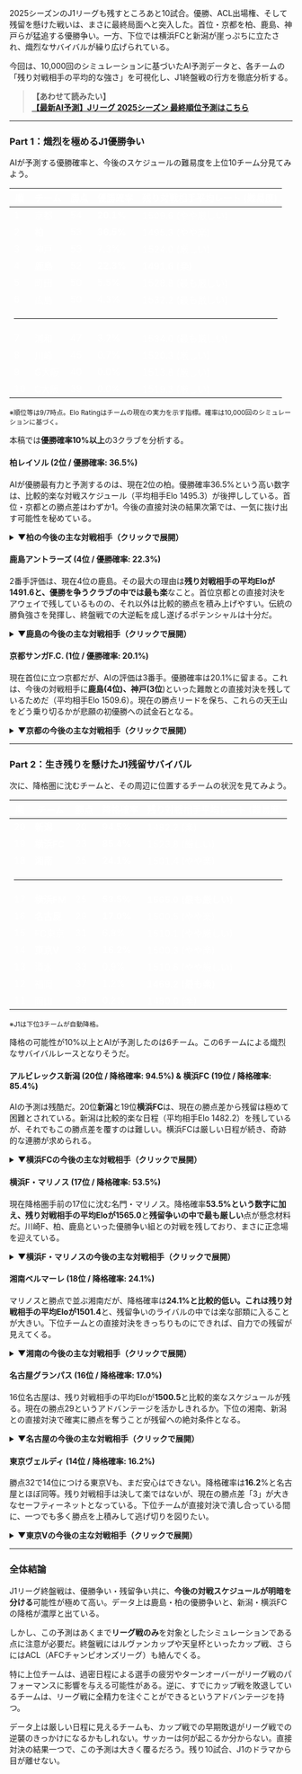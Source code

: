 2025シーズンのJ1リーグも残すところあと10試合。優勝、ACL出場権、そして残留を懸けた戦いは、まさに最終局面へと突入した。首位・京都を柏、鹿島、神戸らが猛追する優勝争い。一方、下位では横浜FCと新潟が崖っぷちに立たされ、熾烈なサバイバルが繰り広げられている。

今回は、10,000回のシミュレーションに基づいたAI予測データと、各チームの「残り対戦相手の平均的な強さ」を可視化し、J1終盤戦の行方を徹底分析する。

> **【あわせて読みたい】**<br>
> <a href="#/prediction" onclick="event.preventDefault(); window.showPage('prediction');"><strong>【最新AI予測】Jリーグ 2025シーズン 最終順位予測はこちら</strong></a>

***

### Part 1：熾烈を極めるJ1優勝争い

AIが予測する優勝確率と、今後のスケジュールの難易度を上位10チーム分見てみよう。

<div class="table-container">
  <table style="color: #ffffff;">
    <thead>
      <tr>
        <th>順</th>
        <th>チーム</th>
        <th>勝点</th>
        <th><strong>優勝確率</strong></th>
        <th>残り対戦相手平均レート (難易度)</th>
      </tr>
    </thead>
    <tbody>
      <tr>
        <td>1</td>
        <td>京都</td>
        <td>54</td>
        <td><strong>20.1%</strong></td>
        <td>1509.6 (やや厳しい)</td>
      </tr>
      <tr>
        <td>2</td>
        <td><strong>柏</strong></td>
        <td>53</td>
        <td><strong>36.5%</strong></td>
        <td>1495.3 (やや楽)</td>
      </tr>
      <tr>
        <td>3</td>
        <td>神戸</td>
        <td>53</td>
        <td>7.3%</td>
        <td>1524.0 (厳しい)</td>
      </tr>
      <tr>
        <td>4</td>
        <td><strong>鹿島</strong></td>
        <td>52</td>
        <td><strong>22.3%</strong></td>
        <td><strong>1491.6 (楽)</strong></td>
      </tr>
      <tr>
        <td>5</td>
        <td>町田</td>
        <td>50</td>
        <td>5.5%</td>
        <td>1528.8 (最も厳しい)</td>
      </tr>
       <tr>
        <td>6</td>
        <td>広島</td>
        <td>50</td>
        <td>4.3%</td>
        <td>1532.2 (最も厳しい)</td>
      </tr>
       <tr class="separator-row"><td colspan="5"><hr></td></tr>
      <tr>
        <td>7</td>
        <td>浦和</td>
        <td>47</td>
        <td>3.2%</td>
        <td>1534.0 (最も厳しい)</td>
      </tr>
      <tr>
        <td>8</td>
        <td>川崎</td>
        <td>45</td>
        <td>0.7%</td>
        <td>1520.3 (厳しい)</td>
      </tr>
      <tr>
        <td>9</td>
        <td>G大阪</td>
        <td>40</td>
        <td>0.0%</td>
        <td>1513.8 (厳しい)</td>
      </tr>
      <tr>
        <td>10</td>
        <td>C大阪</td>
        <td>39</td>
        <td>0.0%</td>
        <td>1519.3 (厳しい)</td>
      </tr>
    </tbody>
  </table>
</div>
<small>※順位等は9/7時点。Elo Ratingはチームの現在の実力を示す指標。確率は10,000回のシミュレーションに基づく。</small>

本稿では**優勝確率10%以上**の3クラブを分析する。

#### 柏レイソル (2位 / 優勝確率: 36.5%)
AIが優勝最有力と予測するのは、現在2位の柏。優勝確率36.5%という高い数字は、比較的楽な対戦スケジュール（平均相手Elo 1495.3）が後押ししている。首位・京都との勝点差はわずか1。今後の直接対決の結果次第では、一気に抜け出す可能性を秘めている。

<details>
<summary><strong>▼柏の今後の主な対戦相手（クリックで展開）</strong></summary>
<div class="schedule-table">

| 節 | 対戦相手 | 相手Elo |
|:---|:---|---:|
| 29節 (A) | ヴィッセル神戸 | 1615.1 |
| 30節 (A) | セレッソ大阪 | 1529.1 |
| 31節 (H) | サンフレッチェ広島 | 1584.3 |
| 32節 (A) | 川崎フロンターレ | 1568.0 |
| 33節 (H) | 横浜F・マリノス | 1418.2 |

</div>
</details>

#### 鹿島アントラーズ (4位 / 優勝確率: 22.3%)
2番手評価は、現在4位の鹿島。その最大の理由は**残り対戦相手の平均Eloが1491.6と、優勝を争うクラブの中では最も楽**なこと。首位京都との直接対決をアウェイで残しているものの、それ以外は比較的勝点を積み上げやすい。伝統の勝負強さを発揮し、終盤戦での大逆転を成し遂げるポテンシャルは十分だ。

<details>
<summary><strong>▼鹿島の今後の主な対戦相手（クリックで展開）</strong></summary>
<div class="schedule-table">

| 節 | 対戦相手 | 相手Elo |
|:---|:---|---:|
| 29節 (H) | 湘南ベルマーレ | 1361.7 |
| 30節 (A) | 浦和レッズ | 1582.7 |
| 31節 (H) | セレッソ大阪 | 1529.1 |
| 32節 (A) | 名古屋グランパス | 1439.8 |
| 33節 (H) | ガンバ大阪 | 1506.5 |

</div>
</details>

#### 京都サンガF.C. (1位 / 優勝確率: 20.1%)
現在首位に立つ京都だが、AIの評価は3番手。優勝確率は20.1%に留まる。これは、今後の対戦相手に**鹿島(4位)、神戸(3位**)といった難敵との直接対決を残しているためだ（平均相手Elo 1509.6）。現在の勝点リードを保ち、これらの天王山をどう乗り切るかが悲願の初優勝への試金石となる。

<details>
<summary><strong>▼京都の今後の主な対戦相手（クリックで展開）</strong></summary>
<div class="schedule-table">

| 節 | 対戦相手 | 相手Elo |
|:---|:---|---:|
| 29節 (A) | サンフレッチェ広島 | 1584.3 |
| 30節 (H) | 清水エスパルス | 1466.3 |
| 31節 (H) | FC町田ゼルビア | 1596.9 |
| 32節 (A) | セレッソ大阪 | 1529.1 |
| 33節 (H) | 川崎フロンターレ | 1568.0 |

</div>
</details>

***

### Part 2：生き残りを懸けたJ1残留サバイバル

次に、降格圏に沈むチームと、その周辺に位置するチームの状況を見てみよう。

<div class="table-container">
  <table style="color: #ffffff;">
    <thead>
      <tr>
        <th>順</th>
        <th>チーム</th>
        <th>勝点</th>
        <th><strong>降格確率</strong></th>
        <th>残り対戦相手平均レート (難易度)</th>
      </tr>
    </thead>
    <tbody>
      <tr>
        <td>20</td>
        <td><strong>新潟</strong></td>
        <td>20</td>
        <td><strong>94.5%</strong></td>
        <td>1482.2 (楽)</td>
      </tr>
      <tr>
        <td>19</td>
        <td><strong>横浜FC</strong></td>
        <td>23</td>
        <td><strong>85.4%</strong></td>
        <td>1523.8 (厳しい)</td>
      </tr>
      <tr>
        <td>18</td>
        <td><strong>湘南</strong></td>
        <td>25</td>
        <td><strong>24.1%</strong></td>
        <td>1501.4 (やや楽)</td>
      </tr>
      <tr class="separator-row"><td colspan="5"><hr></td></tr>
      <tr>
        <td>17</td>
        <td><strong>横浜FM</strong></td>
        <td>25</td>
        <td><strong>53.5%</strong></td>
        <td><strong>1565.0 (最も厳しい)</strong></td>
      </tr>
      <tr>
        <td>16</td>
        <td><strong>名古屋</strong></td>
        <td>29</td>
        <td><strong>17.0%</strong></td>
        <td>1500.5 (やや楽)</td>
      </tr>
      <tr>
        <td>15</td>
        <td>FC東京</td>
        <td>31</td>
        <td>6.8%</td>
        <td>1510.1 (やや厳しい)</td>
      </tr>
      <tr>
        <td>14</td>
        <td><strong>東京V</strong></td>
        <td>32</td>
        <td><strong>16.2%</strong></td>
        <td>1500.3 (やや楽)</td>
      </tr>
      <tr>
        <td>13</td>
        <td>清水</td>
        <td>33</td>
        <td>0.9%</td>
        <td>1510.6 (やや厳しい)</td>
      </tr>
      <tr>
        <td>12</td>
        <td>福岡</td>
        <td>37</td>
        <td>1.2%</td>
        <td><strong>1469.2 (最も楽)</strong></td>
      </tr>
      <tr>
        <td>11</td>
        <td>岡山</td>
        <td>39</td>
        <td>0.2%</td>
        <td>1480.0 (楽)</td>
      </tr>
    </tbody>
  </table>
</div>
<small>※J1は下位3チームが自動降格。</small>

降格の可能性が10%以上とAIが予測したのは6チーム。この6チームによる熾烈なサバイバルレースとなりそうだ。

#### アルビレックス新潟 (20位 / 降格確率: 94.5%) & 横浜FC (19位 / 降格確率: 85.4%)
AIの予測は残酷だ。20位**新潟**と19位**横浜FC**は、現在の勝点差から残留は極めて困難とされている。新潟は比較的楽な日程（平均相手Elo 1482.2）を残しているが、それでもこの勝点差を覆すのは難しい。横浜FCは厳しい日程が続き、奇跡的な連勝が求められる。

<details>
<summary><strong>▼横浜FCの今後の主な対戦相手（クリックで展開）</strong></summary>
<div class="schedule-table">

| 節 | 対戦相手 | 相手Elo |
|:---|:---|---:|
| 29節 (A) | FC町田ゼルビア | 1596.9 |
| 30節 (H) | アルビレックス新潟 | 1350.1 |
| 31節 (A) | ファジアーノ岡山 | 1528.1 |
| 32節 (H) | 湘南ベルマーレ | 1361.7 |
| 33節 (A) | アビスパ福岡 | 1526.5 |

</div>
</details>

#### 横浜F・マリノス (17位 / 降格確率: 53.5%)
現在降格圏手前の17位に沈む名門・マリノス。降格確率**53.5%**という数字に加え、残り対戦相手の平均Eloが**1565.0**と**残留争いの中で最も厳しい**点が懸念材料だ。川崎F、柏、鹿島といった優勝争い組との対戦を残しており、まさに正念場を迎えている。

<details>
<summary><strong>▼横浜F・マリノスの今後の主な対戦相手（クリックで展開）</strong></summary>
<div class="schedule-table">

| 節 | 対戦相手 | 相手Elo |
|:---|:---|---:|
| 29節 (H) | 川崎フロンターレ | 1568.0 |
| 30節 (A) | アビスパ福岡 | 1526.5 |
| 31節 (A) | ガンバ大阪 | 1506.5 |
| 32節 (A) | FC東京 | 1450.0 |
| 33節 (A) | 柏レイソル | 1630.5 |

</div>
</details>

#### 湘南ベルマーレ (18位 / 降格確率: 24.1%)
マリノスと勝点で並ぶ湘南だが、降格確率は**24.1%**と比較的低い。これは残り対戦相手の平均Eloが**1501.4**と、残留争いのライバルの中では楽な部類に入ることが大きい。下位チームとの直接対決をきっちりものにできれば、自力での残留が見えてくる。

<details>
<summary><strong>▼湘南の今後の主な対戦相手（クリックで展開）</strong></summary>
<div class="schedule-table">

| 節 | 対戦相手 | 相手Elo |
|:---|:---|---:|
| 29節 (A) | 鹿島アントラーズ | 1608.3 |
| 30節 (A) | 名古屋グランパス | 1439.8 |
| 31節 (H) | 川崎フロンターレ | 1568.0 |
| 32節 (A) | 横浜FC | 1355.7 |
| 33節 (H) | 東京ヴェルディ | 1458.1 |

</div>
</details>

#### 名古屋グランパス (16位 / 降格確率: 17.0%)
16位名古屋は、残り対戦相手の平均Eloが**1500.5**と比較的楽なスケジュールが残る。現在の勝点29というアドバンテージを活かしきれるか。下位の湘南、新潟との直接対決で確実に勝点を奪うことが残留への絶対条件となる。

<details>
<summary><strong>▼名古屋の今後の主な対戦相手（クリックで展開）</strong></summary>
<div class="schedule-table">

| 節 | 対戦相手 | 相手Elo |
|:---|:---|---:|
| 29節 (A) | ファジアーノ岡山 | 1528.1 |
| 30節 (H) | 湘南ベルマーレ | 1361.7 |
| 31節 (A) | アルビレックス新潟 | 1350.1 |
| 32節 (H) | 鹿島アントラーズ | 1608.3 |
| 33節 (H) | セレッソ大阪 | 1529.1 |

</div>
</details>

#### 東京ヴェルディ (14位 / 降格確率: 16.2%)
勝点32で14位につける東京Vも、まだ安心はできない。降格確率は**16.2**%と名古屋とほぼ同等。残り対戦相手は決して楽ではないが、現在の勝点差「3」が大きなセーフティーネットとなっている。下位チームが直接対決で潰し合っている間に、一つでも多く勝点を上積みして逃げ切りを図りたい。

<details>
<summary><strong>▼東京Vの今後の主な対戦相手（クリックで展開）</strong></summary>
<div class="schedule-table">

| 節 | 対戦相手 | 相手Elo |
|:---|:---|---:|
| 29節 (A) | FC東京 | 1450.0 |
| 30節 (H) | ファジアーノ岡山 | 1528.1 |
| 31節 (A) | ヴィッセル神戸 | 1615.1 |
| 32節 (H) | 浦和レッズ | 1582.7 |
| 33節 (A) | 湘南ベルマーレ | 1361.7 |

</div>
</details>

***

### 全体結論

J1リーグ終盤戦は、優勝争い・残留争い共に、**今後の対戦スケジュールが明暗を分ける**可能性が極めて高い。データ上は鹿島・柏の優勝争いと、新潟・横浜FCの降格が濃厚と出ている。

しかし、この予測はあくまで**リーグ戦のみ**を対象としたシミュレーションである点に注意が必要だ。終盤戦にはルヴァンカップや天皇杯といったカップ戦、さらにはACL（AFCチャンピオンズリーグ）も絡んでくる。

特に上位チームは、過密日程による選手の疲労やターンオーバーがリーグ戦のパフォーマンスに影響を与える可能性がある。逆に、すでにカップ戦を敗退しているチームは、リーグ戦に全精力を注ぐことができるというアドバンテージを持つ。

データ上は厳しい日程に見えるチームも、カップ戦での早期敗退がリーグ戦での逆襲のきっかけになるかもしれない。サッカーは何が起こるか分からない。直接対決の結果一つで、この予測は大きく覆るだろう。残り10試合、J1のドラマから目が離せない。